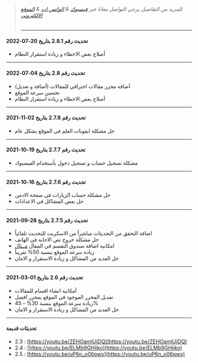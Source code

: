 >###### للمزيد من التفاصيل يرجي التواصل معانا عبر [فيسبوك](https://facebook.com/OfficialEgyWeb) & [الواتس اب](https://wa.me/201141173045) & [الموقع الالكتروني](https://egyweb.info)
>
><hr>
 
 #### تحديث رقم 2.8.1 بتاريخ 20-07-2022
 * أصلاح بعض الاخطاء و زيادة استقرار النظام
<hr>

 #### تحديث رقم 2.8 بتاريخ 04-07-2022
 * أضافة محرر مقالات احترافي للمقالات (أضافة و تعديل)
 * تحسين سرعة الموقع
 * أصلاح بعض الاخطاء و زيادة استقرار النظام
<hr>

#### تحديث رقم 2.7.8 بتاريخ 02-11-2021
* حل مشكلة ايقونات العلم في الموقع بشكل عام

<hr>

#### تحديث رقم 2.7.7 بتاريخ 19-10-2021
* مشكلة تسجيل حساب و تسجيل دخول بأستخدام الفيسبوك

<hr>

#### تحديث رقم 2.7.6 بتاريخ 16-10-2021
* حل مشكلة حساب الزيارات في صفحة الادمن
* حل بعض المشاكل في الاعدادات

<hr>

#### تحديث رقم 2.7.5 بتاريخ 28-09-2021
* اضافة التحقق من التحديثات مباشراً من الاسكربت للتحديث تلقائياً
* حل مشكلة خروج نص الاجابة في الهاتف
* امكانية اضافة صندوق التقسم في المقال [مــثال](https://prnt.sc/1u1hhm7)
* زيادة سرعة الموقع بنسبة 50% تقريباً
* حل العديد من المشاكل و زيادة الاستقرار و الامان

<hr>

#### تحديث رقم 2.6 بتاريخ 01-03-2021
*  أمكانية انشاء اقسام للمقالات
* تعديل المحرر الموجود في الموقع بمحرر افضل
* زيادة سرعة الموقع بنسبة 30% - 45%
* حل العديد من المشاكل و زيادة الاستقرار و الامان

<hr>

#### تحديثات قديمة

* 2.3 : [https://youtu.be/ZEHOamlUjDQ](https://youtu.be/ZEHOamlUjDQ)
* 2.4 : [https://youtu.be/ELMb9GHiiko](https://youtu.be/ELMb9GHiiko)
* 2.5 : [https://youtu.be/uP6n_o06pws](https://youtu.be/uP6n_o06pws)